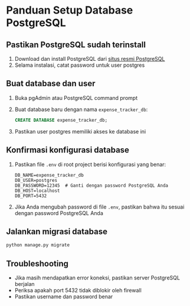 # Panduan Setup Database PostgreSQL

## Pastikan PostgreSQL sudah terinstall

1. Download dan install PostgreSQL dari [situs resmi PostgreSQL](https://www.postgresql.org/download/)
2. Selama instalasi, catat password untuk user postgres

## Buat database dan user

1. Buka pgAdmin atau PostgreSQL command prompt
2. Buat database baru dengan nama `expense_tracker_db`:
   ```sql
   CREATE DATABASE expense_tracker_db;
   ```

3. Pastikan user postgres memiliki akses ke database ini

## Konfirmasi konfigurasi database

1. Pastikan file `.env` di root project berisi konfigurasi yang benar:
   ```
   DB_NAME=expense_tracker_db
   DB_USER=postgres
   DB_PASSWORD=12345  # Ganti dengan password PostgreSQL Anda
   DB_HOST=localhost
   DB_PORT=5432
   ```

2. Jika Anda mengubah password di file `.env`, pastikan bahwa itu sesuai dengan password PostgreSQL Anda

## Jalankan migrasi database

```bash
python manage.py migrate
```

## Troubleshooting

- Jika masih mendapatkan error koneksi, pastikan server PostgreSQL berjalan
- Periksa apakah port 5432 tidak diblokir oleh firewall
- Pastikan username dan password benar
